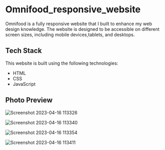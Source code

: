 # Omnifood_responsive_website

Omnifood is a fully responsive website that I built to enhance my web design knowledge. The website is designed to be accessible on 
different screen sizes, including mobile devices,tablets, and desktops.

## Tech Stack
This website is built using the following technologies:
* HTML
* CSS
* JavaScript

## Photo Preview

![Screenshot 2023-04-16 113326](https://user-images.githubusercontent.com/117558233/232274781-04505ec8-d710-407e-96ba-064506a9ad60.png)

![Screenshot 2023-04-16 113340](https://user-images.githubusercontent.com/117558233/232274783-33ca29e1-0646-45a0-bf65-99667d7dc27d.png)

![Screenshot 2023-04-16 113354](https://user-images.githubusercontent.com/117558233/232274784-e4299d51-a6f6-4a23-b229-7cf6a44eadd2.png)

![Screenshot 2023-04-16 113411](https://user-images.githubusercontent.com/117558233/232274787-3ea4c252-a431-411f-bc8a-0474fd6d5247.png)

